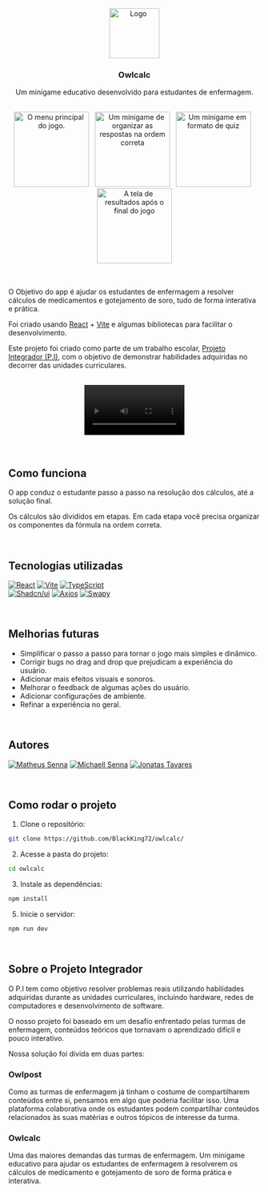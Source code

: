 <div align="center">
	<a href="https://github.com/BlackKing72/api-owlpost"  style="filter: drop-shadow(0 0 1px #fafaff80)">
		<picture>
          <source media="(prefers-color-scheme: dark)" srcset="https://github.com/user-attachments/assets/e9b25d79-14b9-495d-82e8-a099e95263e5">
          <source media="(prefers-color-scheme: light)" srcset="https://github.com/user-attachments/assets/8488d32e-b04f-4179-8253-0524a2249bab">
          <img alt="Logo" src="https://github.com/user-attachments/assets/8488d32e-b04f-4179-8253-0524a2249bab" width="100" height="100">
        </picture>
    </a>
	<h3 align="center">Owlcalc</h3>
	<p align="center">
		Um minigame educativo desenvolvido para estudantes de enfermagem.
	</p>
</div>
<br/>

<div align="center">
	<img src="https://github.com/user-attachments/assets/0ded3d58-74d3-4d52-a25e-c3c9c1c909f7" width="150" alt="O menu principal do jogo."/>
    &nbsp
    <img src="https://github.com/user-attachments/assets/fddfbbe6-3e03-47ad-98a6-d636a95854fc" width="150" alt="Um minigame de organizar as respostas na ordem correta"/>
    &nbsp
    <img src="https://github.com/user-attachments/assets/abd4343e-9f5a-43d6-895b-de999d15c239" width="150" alt="Um minigame em formato de quiz"/>
    &nbsp
    <img src="https://github.com/user-attachments/assets/6bd7cd1f-3865-4603-9b7a-05ec4707559b" width="150" alt="A tela de resultados após o final do jogo"/>
</div>
		

<!-- [OwlCalc 2x.webm](https://github.com/user-attachments/assets/f0aba7e3-e1ff-4a18-8829-a314ed20ee57) -->


<br/>
<br/>

O Objetivo do app é ajudar os estudantes de enfermagem a resolver cálculos de medicamentos e gotejamento de soro, tudo de forma interativa e prática.

Foi criado usando [React][react-url] + [Vite][vite-url] e algumas bibliotecas para facilitar o desenvolvimento.

Este projeto foi criado como parte de um trabalho escolar, [Projeto Integrador (P.I)](#sobre-o-projeto-integrador), com o objetivo de demonstrar habilidades adquiridas no decorrer das unidades curriculares.

<br/>
<div align="center">
	<video src="https://github.com/user-attachments/assets/f0aba7e3-e1ff-4a18-8829-a314ed20ee57" controls="controls" style="max-width: 200px;" alt="A tela de resultados após o final do jogo">
</div>
<br/>

<br/>

## Como funciona

O app conduz o estudante passo a passo na resolução dos cálculos, até a solução final.

Os cálculos são divididos em etapas. Em cada etapa você precisa organizar os componentes da fórmula na ordem correta.

<br/>

## Tecnologias utilizadas

[![React][react-shield]][react-url]
[![Vite][vite-shield]][vite-url]
[![TypeScript][ts-shield]][ts-url]  
[![Shadcn/ui][shadcn-shield]][shadcn-url]
[![Axios][axios-shield]][axios-url]
[![Swapy][swapy-shield]][swapy-url]

<br/>

## Melhorias futuras

- Simplificar o passo a passo para tornar o jogo mais simples e dinâmico.
- Corrigir bugs no drag and drop que prejudicam a experiência do usuário.
- Adicionar mais efeitos visuais e sonoros.
- Melhorar o feedback de algumas ações do usuário.
- Adicionar configurações de ambiente.
- Refinar a experiência no geral.

<br/>

## Autores

[![Matheus Senna][matheus-shield]][matheus-url]
[![Michaell Senna][michaell-shield]][michaell-url]
[![Jonatas Tavares][jonatas-shield]][jonatas-url]

<br/>

## Como rodar o projeto

1. Clone o repositório:
```sh
git clone https://github.com/BlackKing72/owlcalc/
```

2. Acesse a pasta do projeto:
```sh
cd owlcalc
```

3. Instale as dependências:
```sh
npm install
```

5. Inicie o servidor:
```sh
npm run dev
```

<br/>

## Sobre o Projeto Integrador

O P.I tem como objetivo resolver problemas reais utilizando habilidades adquiridas durante as unidades curriculares, incluindo hardware, redes de computadores e desenvolvimento de software.

O nosso projeto foi baseado em um desafio enfrentado pelas turmas de enfermagem, conteúdos teóricos que tornavam o aprendizado difícil e pouco interativo.

Nossa solução foi divida em duas partes:

### Owlpost

Como as turmas de enfermagem já tinham o costume de compartilharem conteúdos entre si, pensamos em algo que poderia facilitar isso. Uma plataforma colaborativa onde os estudantes podem compartilhar conteúdos relacionados às suas matérias e outros tópicos de interesse da turma.

### Owlcalc

Uma das maiores demandas das turmas de enfermagem. Um minigame educativo para ajudar os estudantes de enfermagem à resolverem os cálculos de medicamento e gotejamento de soro de forma prática e interativa.



[react-shield]: https://img.shields.io/badge/React-404040?style=for-the-badge&logo=react
[react-url]: https://react.dev/

[vite-shield]: https://img.shields.io/badge/Vite-404040?style=for-the-badge&logo=vite
[vite-url]: https://vite.dev/

[ts-shield]: https://img.shields.io/badge/TypeScript-404040?style=for-the-badge&logo=typescript
[ts-url]: https://www.typescriptlang.org/

[shadcn-shield]: https://img.shields.io/badge/Shadcn/ui-404040?style=for-the-badge&logo=shadcnui
[shadcn-url]: https://ui.shadcn.com/

[axios-shield]: https://img.shields.io/badge/Axios-404040?style=for-the-badge&logo=axios
[axios-url]: https://axios-http.com/

[swapy-shield]: https://img.shields.io/badge/Swapy-404040?style=for-the-badge&logo=data%3Aimage%2Fsvg%2Bxml%3Bbase64%2CPHN2ZyBjbGFzcz0idy1mdWxsIiB2aWV3Qm94PSIwIDAgNTEyIDUxMiIgZmlsbD0ibm9uZSIgeG1sbnM9Imh0dHA6Ly93d3cudzMub3JnLzIwMDAvc3ZnIj48cmVjdCB4PSIxOSIgeT0iMjciIHdpZHRoPSIzODEuMTYzIiBoZWlnaHQ9IjM4MS4xNjMiIHJ4PSI4MCIgZmlsbD0iIzE5Mzc0RCIvPjxyZWN0IHg9IjExMS43MTUiIHk9IjEwMi45NzUiIHdpZHRoPSIzODEuMTYzIiBoZWlnaHQ9IjM4MS4xNjMiIHJ4PSI4MCIgZmlsbD0iIzNBODFCNCIvPjwvc3ZnPg%3D%3D
[swapy-url]: https://swapy.tahazsh.com/

[jonatas-shield]: https://img.shields.io/badge/Jonatas_Tavares-404040?style=for-the-badge&logo=github
[jonatas-url]: https://github.com/JonatasTavares2000

[matheus-shield]: https://img.shields.io/badge/Matheus_Cruz-404040?style=for-the-badge&logo=github
[matheus-url]: https://github.com/BlackKing72

[michaell-shield]: https://img.shields.io/badge/Michaell_Senna-404040?style=for-the-badge&logo=github
[michaell-url]: https://github.com/thug-okami
